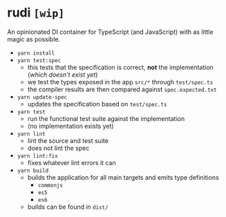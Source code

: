 # rudi `[wip]`

An opinionated DI container for TypeScript (and JavaScript) with as little magic as possible.

* `yarn install`
* `yarn test:spec`
    * this tests that the specification is correct, **not** the implementation (*which doesn't exist yet*)
    * we test the types exposed in the app `src/*` through `test/spec.ts`
    * the compiler results are then compared against `spec.expected.txt`
* `yarn update-spec`
    * updates the specification based on `test/spec.ts`
* `yarn test`
    * run the functional test suite against the implementation
    * (no implementation exists yet)
* `yarn lint`
    * lint the source and test suite
    * does not lint the spec
* `yarn lint:fix`
    * fixes whatever lint errors it can
* `yarn build`
    * builds the application for all main targets and emits type definitions
        * `commonjs`
        * `es5`
        * `es6`
    * builds can be found in `dist/`
